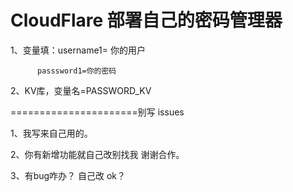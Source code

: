 # CloudFlare 部署自己的密码管理器

1、变量填：username1= 你的用户

          passsword1=你的密码
          
2、KV库，变量名=PASSWORD_KV

======================别写 issues 

1、我写来自己用的。

2、你有新增功能就自己改别找我 谢谢合作。

3、有bug咋办？ 自己改 ok？

